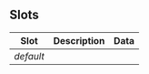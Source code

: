 ## Slots

| Slot      | Description | Data |
| --------- | ----------- | ---- |
| _default_ |             |      |

